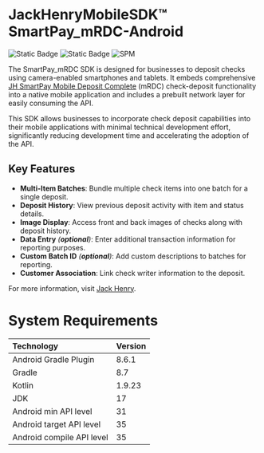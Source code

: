 # JackHenryMobileSDK™ SmartPay_mRDC-Android
![Static Badge](https://img.shields.io/badge/kotlin-1.9.23-blue.svg?logo=kotlin)
![Static Badge](https://img.shields.io/badge/Platform-Android-green?logo=kotlin&logoColor=lightpurple)
![SPM](https://img.shields.io/badge/GitHubPackages-v1.2.0-brightgreen)
 
The SmartPay_mRDC SDK is designed for businesses to deposit checks using camera-enabled smartphones and tablets. It embeds comprehensive [JH SmartPay Mobile Deposit Complete]( https://api.payments.jackhenry.com/docs/mob-rdc/overview/) (mRDC) check-deposit functionality into a native mobile application and includes a prebuilt network layer for easily consuming the API. 

This SDK allows businesses to incorporate check deposit capabilities into their mobile applications with minimal technical development effort, significantly reducing development time and accelerating the adoption of the API.  

## Key Features

- **Multi-Item Batches**: Bundle multiple check items into one batch for a single deposit.
- **Deposit History**: View previous deposit activity with item and status details.
- **Image Display**: Access front and back images of checks along with deposit history.
- **Data Entry** *(**optional**)*: Enter additional transaction information for reporting purposes.
- **Custom Batch ID** *(**optional**)*: Add custom descriptions to batches for reporting.
- **Customer Association**: Link check writer information to the deposit.


For more information, visit [Jack Henry](https://qa.api.payments.jackhenry.com/developer/api-cards).

# System Requirements

<center>

| Technology                | Version |
|:--------------------------|:--------|
| Android Gradle Plugin     | 8.6.1   |
| Gradle                    | 8.7     |
| Kotlin                    | 1.9.23  |
| JDK                       | 17      |
| Android min API level     | 31      |
| Android target API level  | 35      |
| Android compile API level | 35      |


